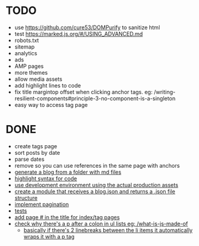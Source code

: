 # TODO
-   use https://github.com/cure53/DOMPurify to sanitize html
-   test https://marked.js.org/#/USING_ADVANCED.md
-   robots.txt
-   sitemap
-   analytics
-   ads
-   AMP pages
-   more themes
-   allow media assets
-   add highlight lines to code
-   fix title margintop offset when clicking anchor tags. eg: /writing-resilient-components#principle-3-no-component-is-a-singleton
-   easy way to access tag page

# DONE
-   create tags page
-   sort posts by date
-   parse dates
-   remove <base> so you can use references in the same page with anchors<a href="#title">
-   generate a blog from a folder with md files
-   highlight syntax for code
-   use development environment using the actual production assets
-   create a module that receives a blog.json and returns a .json file structure
-   implement pagination
-   tests
-   add page # in the title for index/tag pages
-   check why there's a p after a colon in ul lists eg: /what-is-js-made-of
    -   basically if there's 2 linebreaks between the li items it automatically wraps it with a p tag

